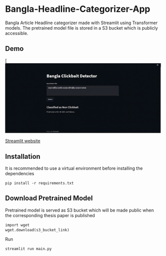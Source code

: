 # Bangla-Headline-Categorizer-App
Bangla Article Headline categorizer made with Streamlit using Transformer models. The pretrained model file is stored in a S3 bucket which is publicly accessible.
## Demo
  [![Alt text](https://github.com/MotaharMahtab/Bangla-Clickbait-Detector-App/blob/main/clickbait_detection_demo.gif)

[Streamlit website](https://www.streamlit.io/)

## Installation
It is recommended to use a virtual environment before installing the dependencies
```console
pip install -r requirements.txt
```
## Download Pretrained Model
Pretrained model is served as S3 bucket which will be made public when the corresponding thesis paper is published
```console
import wget
wget.download(s3_bucket_link)
```
Run
```console
streamlit run main.py
```
